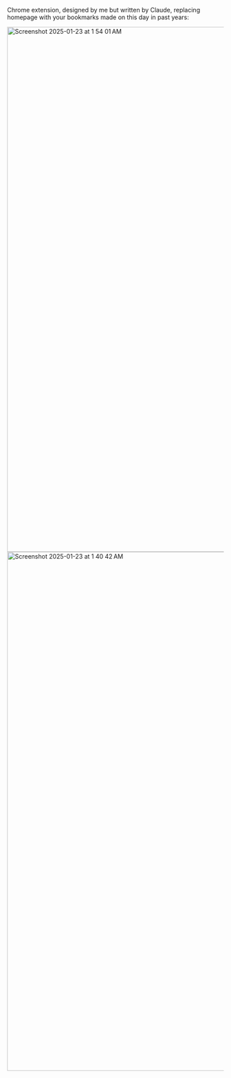 Chrome extension, designed by me but written by Claude, replacing homepage with your bookmarks made on this day in past years:

<img width="1221" alt="Screenshot 2025-01-23 at 1 54 01 AM" src="https://github.com/user-attachments/assets/6d464454-5038-4ff1-ae73-05c30026ade2" />

<img width="1207" alt="Screenshot 2025-01-23 at 1 40 42 AM" src="https://github.com/user-attachments/assets/4ed45f48-3f66-449f-ba89-ce330ad43831" />
